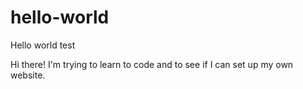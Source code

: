 # hello-world
Hello world test

Hi there!  I'm trying to learn to code and to see if I can set up my own website.
